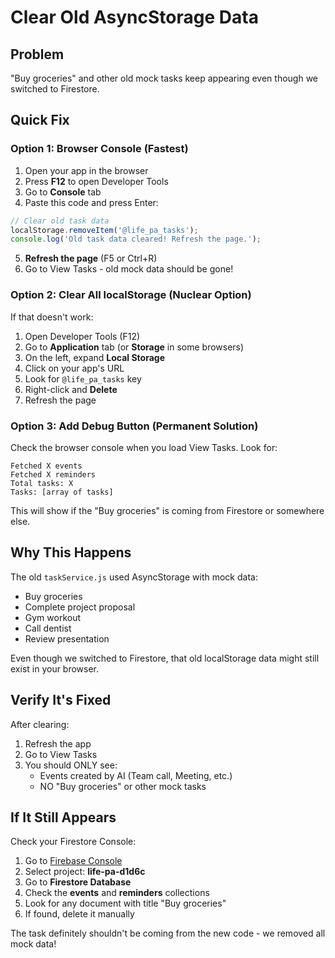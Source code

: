 # Clear Old AsyncStorage Data

## Problem
"Buy groceries" and other old mock tasks keep appearing even though we switched to Firestore.

## Quick Fix

### Option 1: Browser Console (Fastest)
1. Open your app in the browser
2. Press **F12** to open Developer Tools
3. Go to **Console** tab
4. Paste this code and press Enter:

```javascript
// Clear old task data
localStorage.removeItem('@life_pa_tasks');
console.log('Old task data cleared! Refresh the page.');
```

5. **Refresh the page** (F5 or Ctrl+R)
6. Go to View Tasks - old mock data should be gone!

### Option 2: Clear All localStorage (Nuclear Option)
If that doesn't work:

1. Open Developer Tools (F12)
2. Go to **Application** tab (or **Storage** in some browsers)
3. On the left, expand **Local Storage**
4. Click on your app's URL
5. Look for `@life_pa_tasks` key
6. Right-click and **Delete**
7. Refresh the page

### Option 3: Add Debug Button (Permanent Solution)

Check the browser console when you load View Tasks. Look for:
```
Fetched X events
Fetched X reminders
Total tasks: X
Tasks: [array of tasks]
```

This will show if the "Buy groceries" is coming from Firestore or somewhere else.

## Why This Happens

The old `taskService.js` used AsyncStorage with mock data:
- Buy groceries
- Complete project proposal
- Gym workout
- Call dentist
- Review presentation

Even though we switched to Firestore, that old localStorage data might still exist in your browser.

## Verify It's Fixed

After clearing:
1. Refresh the app
2. Go to View Tasks
3. You should ONLY see:
   - Events created by AI (Team call, Meeting, etc.)
   - NO "Buy groceries" or other mock tasks

## If It Still Appears

Check your Firestore Console:
1. Go to [Firebase Console](https://console.firebase.google.com)
2. Select project: **life-pa-d1d6c**
3. Go to **Firestore Database**
4. Check the **events** and **reminders** collections
5. Look for any document with title "Buy groceries"
6. If found, delete it manually

The task definitely shouldn't be coming from the new code - we removed all mock data!

